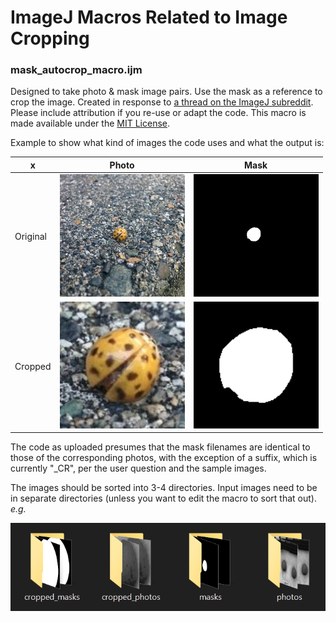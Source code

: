 # ImageJ Macros Related to Image Cropping


### mask_autocrop_macro.ijm

Designed to take photo & mask image pairs. Use the mask as a reference to crop the image. Created in response to [a thread on the ImageJ subreddit](https://www.reddit.com/r/ImageJ/comments/hpffhn/automate_image_processing_for_research_project/). Please include attribution if you re-use or adapt the code. This macro is made available under the [MIT License](https://github.com/MurphysLab/r_ImageJ/blob/master/cropping/MIT_License.md). 

Example to show what kind of images the code uses and what the output is:

| x        | Photo | Mask |
|----------|-------|------|
| Original | <img src="https://github.com/MurphysLab/r_ImageJ/blob/master/cropping/images/photo_example.jpg?raw=true" width="200">    | <img src="https://github.com/MurphysLab/r_ImageJ/blob/master/cropping/images/photo_example_CR.png?raw=true" width="200">     |
| Cropped  | <img src="https://github.com/MurphysLab/r_ImageJ/blob/master/cropping/images/photo_example_cropped.jpg?raw=true" width="200">    | <img src="https://github.com/MurphysLab/r_ImageJ/blob/master/cropping/images/photo_example_CR_cropped.png?raw=true" width="200">   |

The code as uploaded presumes that the mask filenames are identical to those of the corresponding photos, with the exception of a suffix, which is currently "\_CR", per the user question and the sample images.

The images should be sorted into 3-4 directories. Input images need to be in separate directories (unless you want to edit the macro to sort that out). *e.g.*

![directory structure](https://github.com/MurphysLab/r_ImageJ/blob/master/cropping/images/directory_structure.png?raw=true)

